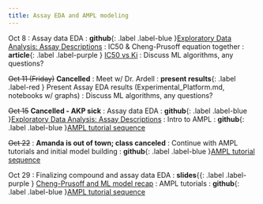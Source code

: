 ```yaml
---
title: Assay EDA and AMPL modeling
---
```


Oct 8
: Assay data EDA
: **github**{: .label .label-blue }[Exploratory Data Analysis: Assay Descriptions](https://github.com/UCSF-ATOM-trainees/NEK-assay-description-eda/tree/main)
: IC50 & Cheng-Prusoff equation together
: **article**{: .label .label-purple } [IC50 vs Ki](https://krhornberger.substack.com/p/tweetorial-ic50-vs-ki)
: Discuss ML algorithms, any questions?

~~Oct 11 (Friday)~~ 
**Cancelled**
: Meet w/ Dr. Ardell
: **present results**{: .label .label-red } Present Assay EDA results (Experimental_Platform.md, notebooks w/ graphs)
: Discuss ML algorithms, any questions?

~~Oct 15~~ 
**Cancelled - AKP sick** 
: Assay data EDA
: **github**{: .label .label-blue }[Exploratory Data Analysis: Assay Descriptions](https://github.com/UCSF-ATOM-trainees/NEK-assay-description-eda/tree/main)
: Intro to AMPL
: **github**{: .label .label-blue }[AMPL tutorial sequence](https://github.com/UCSF-ATOM-trainees/NEK-AMPL-tutorials-sequence/tree/main)

~~Oct 22~~
: **Amanda is out of town; class canceled**
: Continue with AMPL tutorials and initial model building
: **github**{: .label .label-blue }[AMPL tutorial sequence](https://github.com/UCSF-ATOM-trainees/NEK-AMPL-tutorials-sequence/tree/main)

Oct 29
: Finalizing compound and assay data EDA
: **slides**{{: .label .label-purple } [Cheng-Prusoff and ML model recap](https://docs.google.com/presentation/d/1ft710b4wzRsxNJbS6pZ6uJOwUKC04A0lPszvqV_Zxac/edit?usp=sharing)
: AMPL tutorials
: **github**{: .label .label-blue }[AMPL tutorial sequence](https://github.com/UCSF-ATOM-trainees/NEK-AMPL-tutorials-sequence/tree/main)
